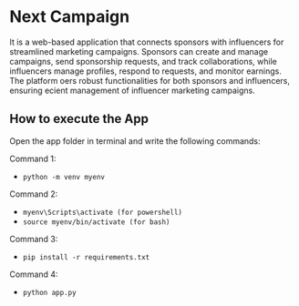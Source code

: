 # Next Campaign 
It is a web-based application that connects sponsors with influencers for streamlined marketing campaigns. Sponsors can create and manage campaigns, send sponsorship requests, and track collaborations, while influencers manage profiles, respond to requests, and monitor earnings. The platform oers robust functionalities for both sponsors and influencers, ensuring ecient management of influencer marketing campaigns.

## How to execute the App
Open the app folder in terminal and write the following commands:

Command 1:

- `python -m venv myenv`

Command 2:

- `myenv\Scripts\activate (for powershell)`
- `source myenv/bin/activate (for bash)`
  
Command 3:

- `pip install -r requirements.txt`

Command 4:

- `python app.py`
